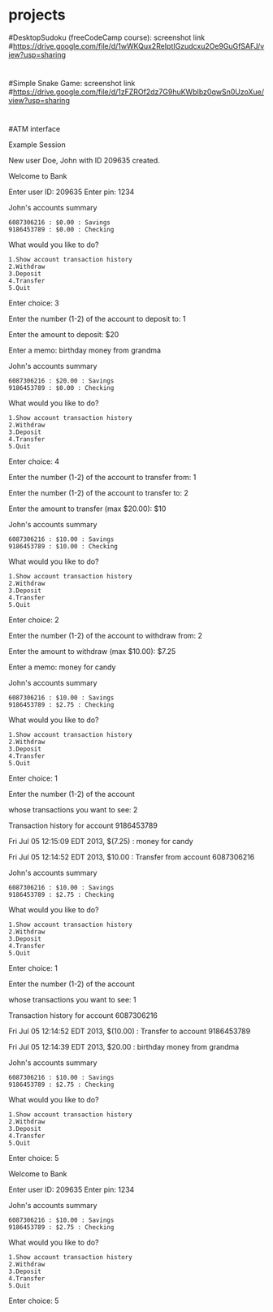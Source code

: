 # projects
#DesktopSudoku (freeCodeCamp course): screenshot link
#https://drive.google.com/file/d/1wWKQux2ReIptIGzudcxu2Oe9GuGfSAFJ/view?usp=sharing
#
#Simple Snake Game: screenshot link
#https://drive.google.com/file/d/1zFZROf2dz7G9huKWbIbz0qwSn0UzoXue/view?usp=sharing
#
#
#ATM interface

Example Session

New user Doe, John with ID 209635 created.

Welcome to Bank

Enter user ID: 209635
Enter pin: 1234

John's accounts summary

    6087306216 : $0.00 : Savings
    9186453789 : $0.00 : Checking

What would you like to do?

    1.Show account transaction history
    2.Withdraw
    3.Deposit
    4.Transfer
    5.Quit

Enter choice: 3

Enter the number (1-2) of the account to deposit to: 1

Enter the amount to deposit: $20

Enter a memo: birthday money from grandma

John's accounts summary

    6087306216 : $20.00 : Savings
    9186453789 : $0.00 : Checking

What would you like to do?

    1.Show account transaction history
    2.Withdraw
    3.Deposit
    4.Transfer
    5.Quit

Enter choice: 4

Enter the number (1-2) of the account to transfer from: 1

Enter the number (1-2) of the account to transfer to: 2

Enter the amount to transfer (max $20.00): $10

John's accounts summary

    6087306216 : $10.00 : Savings
    9186453789 : $10.00 : Checking

What would you like to do?

    1.Show account transaction history
    2.Withdraw
    3.Deposit
    4.Transfer
    5.Quit

Enter choice: 2

Enter the number (1-2) of the account to withdraw from: 2

Enter the amount to withdraw (max $10.00): $7.25

Enter a memo: money for candy

John's accounts summary

    6087306216 : $10.00 : Savings
    9186453789 : $2.75 : Checking

What would you like to do?

    1.Show account transaction history
    2.Withdraw
    3.Deposit
    4.Transfer
    5.Quit

Enter choice: 1

Enter the number (1-2) of the account

whose transactions you want to see: 2

Transaction history for account 9186453789

Fri Jul 05 12:15:09 EDT 2013, $(7.25) : money for candy

Fri Jul 05 12:14:52 EDT 2013, $10.00 : Transfer from account 6087306216

John's accounts summary

    6087306216 : $10.00 : Savings
    9186453789 : $2.75 : Checking

What would you like to do?

    1.Show account transaction history
    2.Withdraw
    3.Deposit
    4.Transfer
    5.Quit

Enter choice: 1

Enter the number (1-2) of the account

whose transactions you want to see: 1


Transaction history for account 6087306216

Fri Jul 05 12:14:52 EDT 2013, $(10.00) : Transfer to account 9186453789

Fri Jul 05 12:14:39 EDT 2013, $20.00 : birthday money from grandma

John's accounts summary

    6087306216 : $10.00 : Savings
    9186453789 : $2.75 : Checking

What would you like to do?

    1.Show account transaction history
    2.Withdraw
    3.Deposit
    4.Transfer
    5.Quit

Enter choice: 5

Welcome to Bank 

Enter user ID: 209635
Enter pin: 1234

John's accounts summary

    6087306216 : $10.00 : Savings
    9186453789 : $2.75 : Checking

What would you like to do?

    1.Show account transaction history
    2.Withdraw
    3.Deposit
    4.Transfer
    5.Quit

Enter choice: 5

